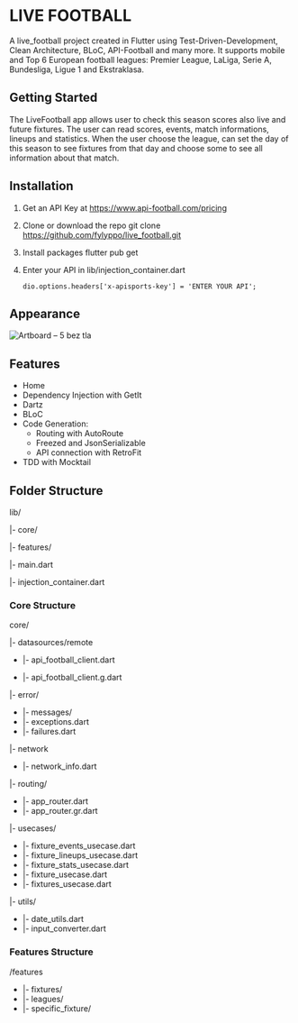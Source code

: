 # LIVE FOOTBALL

A live_football project created in Flutter using Test-Driven-Development, Clean Architecture, BLoC, API-Football and many more. It supports mobile and Top 6 European football leagues: Premier League, LaLiga, Serie A, Bundesliga, Ligue 1 and Ekstraklasa.

## Getting Started

The LiveFootball app allows user to check this season scores also live and future fixtures. The user can read scores, events, match informations, lineups and statistics.
When the user choose the league, can set the day of this season to see fixtures from that day and choose some to see all information about that match. 

## Installation

1. Get an API Key at https://www.api-football.com/pricing
2. Clone or download the repo
	git clone https://github.com/fylyppo/live_football.git
3. Install packages
	flutter pub get
4. Enter your API in lib/injection_container.dart
  
    ```
    dio.options.headers['x-apisports-key'] = 'ENTER YOUR API';
    ```
  
## Appearance

![Artboard – 5 bez tla](https://user-images.githubusercontent.com/63547653/167383533-78f4dd6a-2dd4-41ca-bde0-de7bdbd6471c.png)

## Features

- Home
- Dependency Injection with GetIt
- Dartz
- BLoC
- Code Generation: 
  - Routing with AutoRoute
  - Freezed and JsonSerializable
  - API connection with RetroFit
- TDD with Mocktail

## Folder Structure

lib/

|- core/

|- features/

|- main.dart

|- injection_container.dart


### Core Structure

core/

|- datasources/remote

 - |- api_football_client.dart
  
 - |- api_football_client.g.dart
    
   
|- error/

- |- messages/
 - |- exceptions.dart
 - |- failures.dart
    
|- network
  - |- network_info.dart

|- routing/
  -  |- app_router.dart
  - |- app_router.gr.dart

|- usecases/

  -  |- fixture_events_usecase.dart
   - |- fixture_lineups_usecase.dart
   - |- fixture_stats_usecase.dart
   - |- fixture_usecase.dart
   - |- fixtures_usecase.dart

|- utils/

  - |- date_utils.dart
  - |- input_converter.dart

### Features Structure
/features
 - |- fixtures/
 - |- leagues/
 - |- specific_fixture/
